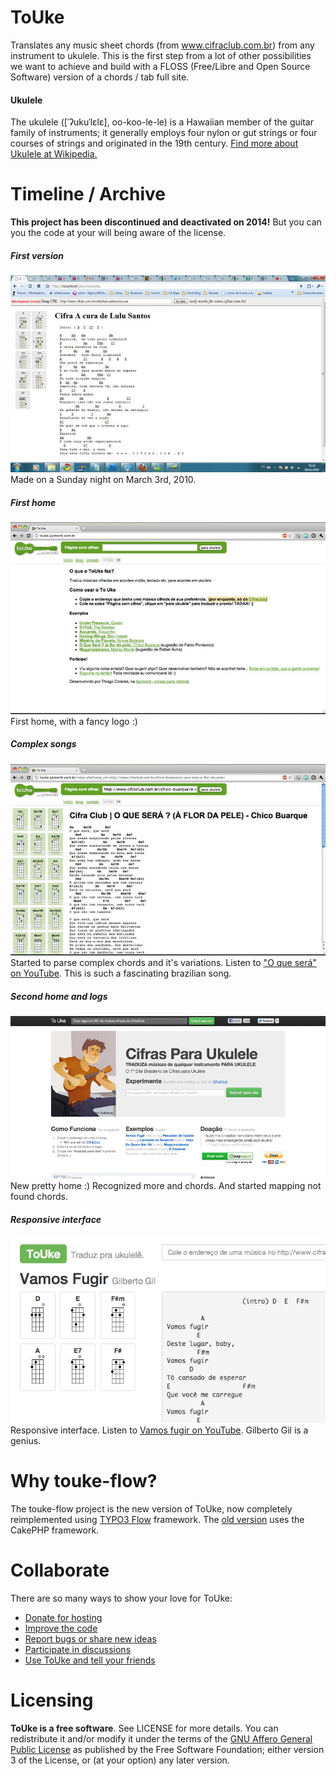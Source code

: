 ToUke
==========

Translates any music sheet chords (from www.cifraclub.com.br) from any instrument to ukulele. This is the first step from a lot of other possibilities we want to achieve and build with a FLOSS (Free/Libre and Open Source Software) version of a chords / tab full site.

#### Ukulele
The ukulele ([ˈʔukuˈlɛlɛ], oo-koo-le-le) is a Hawaiian member of the guitar family of instruments; it generally employs four nylon or gut strings or four courses of strings and originated in the 19th century. [Find more about Ukulele at Wikipedia.
](http://en.wikipedia.org/wiki/Ukulele)

Timeline / Archive
===============
**This project has been discontinued and deactivated on 2014!** But you can you the code at your will being aware of the license.

##### First version
![First version](img/01.jpg)
Made on a Sunday night on March 3rd, 2010.


##### First home
![First home](img/02.jpg)
First home, with a fancy logo :)


##### Complex songs
![Complex songs](img/03.jpg)
Started to parse complex chords and it's variations. Listen to ["O que será" on YouTube](https://www.youtube.com/watch?v=yIERqgKooiU). This is such a fascinating brazilian song. 


##### Second home and logs
![Second home](img/04.jpg)
New pretty home :) Recognized more and chords. And started mapping not found chords. 


##### Responsive interface
![Responsive interface](img/05.png)
Responsive interface. Listen to [Vamos fugir on YouTube](https://www.youtube.com/watch?v=sxmjMwmC8Us). Gilberto Gil is a genius. 



Why touke-flow?
===============

The touke-flow project is the new version of ToUke, now completely reimplemented using [TYPO3 Flow](http://flow.typo3.org) framework. The [old version](https://github.com/colares/touke) uses the CakePHP framework.

Collaborate
==========

There are so many ways to show your love for ToUke:

* [Donate for hosting](http://www.dreamhost.com/donate.cgi?id=17000)
* [Improve the code](https://github.com/colares/touke-flow/)
* [Report bugs or share new ideas](https://trello.com/b/Ua7WQffq/touke)
* [Participate in discussions](https://www.facebook.com/pages/ToUke/242518995758195)
* [Use ToUke and tell your friends](http://touke.dreamhosters.com/)


Licensing
=========

**ToUke is a free software**. See LICENSE for more details. You can redistribute it and/or modify it under the terms of the [GNU Affero General Public License](http://www.gnu.org/licenses/agpl.html) as published by the Free Software Foundation; either version 3 of the License, or (at your option) any later version.


